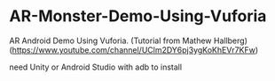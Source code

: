 # AR-Monster-Demo-Using-Vuforia
AR Android Demo Using Vuforia. (Tutorial from Mathew Hallberg)(https://www.youtube.com/channel/UClm2DY6pj3ygKoKhEVr7KFw)

need Unity or Android Studio with adb to install 
